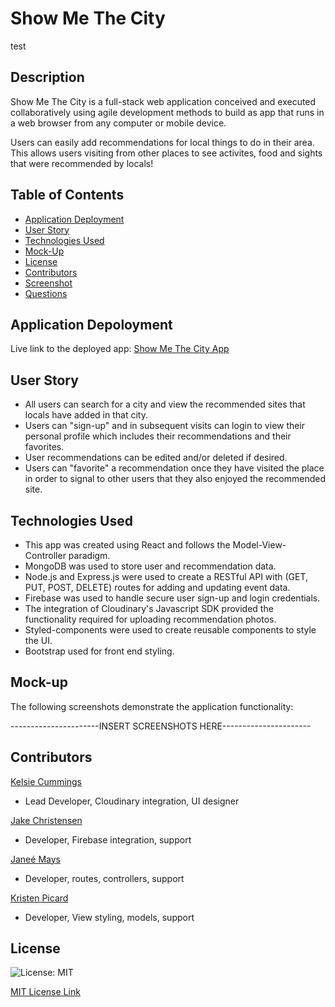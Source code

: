 # Show Me The City
test
## Description 

Show Me The City is a full-stack web application conceived and executed collaboratively using agile development methods to build as app that runs in a web browser from any computer or mobile device.

Users can easily add recommendations for local things to do in their area.  This allows users visiting from other places to see activites, food and sights that were recommended by locals!  

## Table of Contents

- [Application Deployment](#application-deployment)
- [User Story](#user-story)
- [Technologies Used](#technologies-used)
- [Mock-Up](#mock-up)
- [License](#license)
- [Contributors](#contributors)
- [Screenshot](#screenshot)
- [Questions](#questions)

## Application Depoloyment

Live link to the deployed app: [Show Me The City App](https://show-me-the-city.herokuapp.com/)

## User Story

- All users can search for a city and view the recommended sites that locals have added in that city.
- Users can "sign-up" and in subsequent visits can login to view their personal profile which includes their recommendations and their favorites.
- User recommendations can be edited and/or deleted if desired.
- Users can "favorite" a recommendation once they have visited the place in order to signal to other users that they also enjoyed the recommended site.

## Technologies Used

- This app was created using React and follows the Model-View-Controller paradigm.
- MongoDB was used to store user and recommendation data.
- Node.js and Express.js were used to create a RESTful API with (GET, PUT, POST, DELETE) routes for adding and updating event data.
- Firebase was used to handle secure user sign-up and login credentials.  
- The integration of Cloudinary's Javascript SDK provided the functionality required for uploading recommendation photos.
- Styled-components were used to create reusable components to style the UI. 
- Bootstrap used for front end styling.

## Mock-up

The following screenshots demonstrate the application functionality:

----------------------INSERT SCREENSHOTS HERE----------------------


## Contributors

[Kelsie Cummings](https://github.com/kelsie-c)
- Lead Developer, Cloudinary integration, UI designer

[Jake Christensen](https://github.com/jakech617)
- Developer, Firebase integration, support

[Janeé Mays](https://github.com/janee-elise-mays)
- Developer, routes, controllers, support

[Kristen Picard](https://github.com/kristenpicard)
- Developer, View styling, models, support


## License

![License: MIT](https://img.shields.io/badge/License-MIT-yellow.svg)

[MIT License Link](https://spdx.org/licenses/MIT.html)
